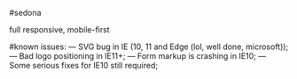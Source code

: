#sedona

full responsive,
mobile-first

#known issues:
— SVG bug in IE (10, 11 and Edge (lol, well done, microsoft));
— Bad logo positioning in IE11+;
— Form markup is crashing in IE10;
— Some serious fixes for IE10 still required;
